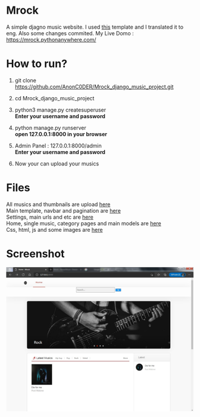 # Mrock
A simple djagno music website.
I used [this](https://github.com/iHaPBoy/music-website) template and I translated it to eng.
Also some changes commited.
My Live Domo : https://mrock.pythonanywhere.com/


# How to run?
1. git clone https://github.com/AnonC0DER/Mrock_django_music_project.git

2. cd Mrock_django_music_project

3. python3 manage.py createsuperuser<br>
**Enter your username and password**

4. python manage.py runserver<br>
**open 127.0.0.1:8000 in your browser**

5. Admin Panel : 127.0.0.1:8000/admin<br>
**Enter your username and password**

6. Now your can upload your musics


# Files
All musics and thumbnails are upload [here](https://github.com/AnonC0DER/Mrock_django_music_project/tree/master/static/media)
<br>
Main template, navbar and pagination are [here](https://github.com/AnonC0DER/Mrock_django_music_project/tree/master/templates)
<br>
Settings, main urls and etc are [here](https://github.com/AnonC0DER/Mrock_django_music_project/tree/master/Mrock)
<br>
Home, single music, category pages and main models are [here](https://github.com/AnonC0DER/Mrock_django_music_project/tree/master/Home)
<br>
Css, html, js and some images are [here](https://github.com/AnonC0DER/Mrock_django_music_project/tree/master/static/assets)
<br>


# Screenshot
![ScreenShot](Mrock.jpg)
